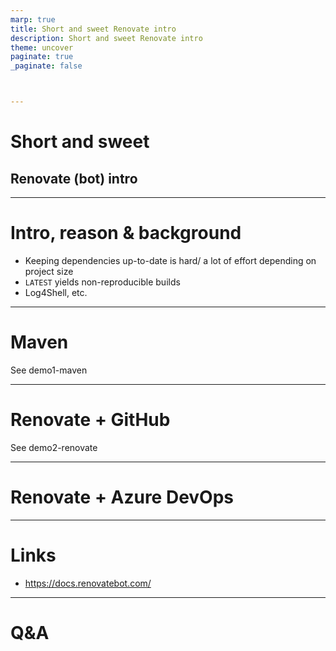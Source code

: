 ```yaml
---
marp: true
title: Short and sweet Renovate intro
description: Short and sweet Renovate intro
theme: uncover
paginate: true
_paginate: false



---
```


# Short and sweet

## Renovate (bot) intro

---

# Intro, reason & background

  * Keeping dependencies up-to-date is hard/ a lot of effort depending on project size
  * `LATEST` yields non-reproducible builds
  * Log4Shell, etc.

---

# Maven

See demo1-maven

<!-- mvn versions:display-dependency-updates -->

---

# Renovate + GitHub

See demo2-renovate

<!--
TODO: add snippets to configure renovate on a companion project
 -->

---

# Renovate + Azure DevOps

---

# Links

* https://docs.renovatebot.com/

---

# Q&A